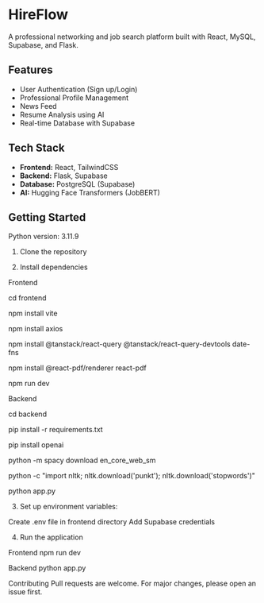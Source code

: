 # HireFlow

A professional networking and job search platform built with React, MySQL, Supabase, and Flask.

## Features

- User Authentication (Sign up/Login)
- Professional Profile Management
- News Feed
- Resume Analysis using AI
- Real-time Database with Supabase

## Tech Stack

- **Frontend:** React, TailwindCSS
- **Backend:** Flask, Supabase
- **Database:** PostgreSQL (Supabase)
- **AI:** Hugging Face Transformers (JobBERT)

## Getting Started

Python version: 3.11.9

1. Clone the repository

2. Install dependencies
   
Frontend

cd frontend

npm install vite

npm install axios

npm install @tanstack/react-query @tanstack/react-query-devtools date-fns

npm install @react-pdf/renderer react-pdf

npm run dev

Backend

cd backend

pip install -r requirements.txt

pip install openai

python -m spacy download en_core_web_sm

python -c "import nltk; nltk.download('punkt'); nltk.download('stopwords')"

python app.py

3. Set up environment variables:
   
Create .env file in frontend directory
Add Supabase credentials

4. Run the application

Frontend
npm run dev

Backend
python app.py

Contributing
Pull requests are welcome. For major changes, please open an issue first.

